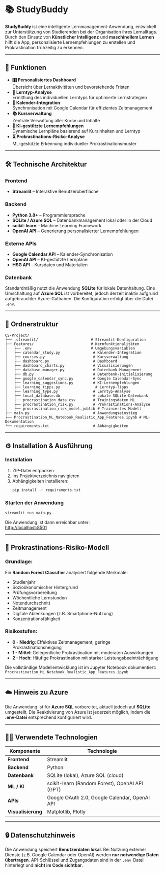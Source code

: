 # 📚 StudyBuddy

**StudyBuddy** ist eine intelligente Lernmanagement-Anwendung, entwickelt zur Unterstützung von Studierenden bei der Organisation ihres Lernalltags. Durch den Einsatz von **Künstlicher Intelligenz** und **maschinellem Lernen** hilft die App, personalisierte Lernempfehlungen zu erstellen und Prokrastination frühzeitig zu erkennen.

---

## 🚀 Funktionen

- **🎛️ Personalisiertes Dashboard**  
  Übersicht über Lernaktivitäten und bevorstehende Fristen
- **🧠 Lerntyp-Analyse**  
  Ermittlung des individuellen Lerntyps für optimierte Lernstrategien
- **📅 Kalender-Integration**  
  Synchronisation mit Google Calendar für effizientes Zeitmanagement
- **📚 Kursverwaltung**  
  Zentrale Verwaltung aller Kurse und Inhalte
- **🤖 KI-gestützte Lernempfehlungen**  
  Dynamische Lernpläne basierend auf Kursinhalten und Lerntyp
- **⏳ Prokrastinations-Risiko-Analyse**  
  ML-gestützte Erkennung individueller Prokrastinationsmuster

---

## 🛠️ Technische Architektur

### Frontend
- **Streamlit** – Interaktive Benutzeroberfläche

### Backend
- **Python 3.8+** – Programmiersprache
- **SQLite / Azure SQL** – Datenbankmanagement lokal oder in der Cloud
- **scikit-learn** – Machine Learning Framework
- **OpenAI API** – Generierung personalisierter Lernempfehlungen

### Externe APIs
- **Google Calendar API** – Kalender-Synchronisation
- **OpenAI API** – KI-gestützte Lernpläne
- **HSG API** – Kursdaten und Materialien

### Datenbank
Standardmäßig nutzt die Anwendung **SQLite** für lokale Datenhaltung. Eine Umschaltung auf **Azure SQL** ist vorbereitet, jedoch derzeit inaktiv aufgrund aufgebrauchter Azure-Guthaben. Die Konfiguration erfolgt über die Datei `.env`.

---

## 📂 Ordnerstruktur

```
CS-Project/
├── .streamlit/                        # Streamlit-Konfiguration
├── Features/                          # Kernfunktionalitäten
│   ├── .env                           # Umgebungsvariablen
│   ├── calendar_study.py               # Kalender-Integration
│   ├── courses.py                      # Kursverwaltung
│   ├── dashboard.py                    # Dashboard
│   ├── dashboard_charts.py             # Visualisierungen
│   ├── database_manager.py             # Datenbank-Management
│   ├── db.py                           # Datenbank-Initialisierung
│   ├── google_calendar_sync.py         # Google Calendar-Sync
│   ├── learning_suggestions.py         # KI-Lernempfehlungen
│   ├── learning_tipps.py                # Lerntyp-Tipps
│   ├── learning_type.py                # Lerntyp-Analyse
│   ├── local_database.db               # Lokale SQLite-Datenbank
│   ├── procrastination_data.csv        # Trainingsdaten ML
│   ├── procrastination_risk.py         # Prokrastinations-Analyse
│   ├── procrastination_risk_model.joblib # Trainiertes Modell
├── main.py                             # Anwendungseinstieg
├── Procrastination_ML_Notebook_Realistic_App_Features.ipynb # ML-Dokumentation
└── requirements.txt                    # Abhängigkeiten
```

---

## ⚙️ Installation & Ausführung

### Installation
1. ZIP-Datei entpacken
2. Ins Projektverzeichnis navigieren
3. Abhängigkeiten installieren:
   ```bash
   pip install -r requirements.txt
   ```

### Starten der Anwendung
```bash
streamlit run main.py
```
Die Anwendung ist dann erreichbar unter:  
[http://localhost:8501](http://localhost:8501)

---

## 🧠 Prokrastinations-Risiko-Modell

### Grundlage:
Ein **Random Forest Classifier** analysiert folgende Merkmale:
- Studienjahr
- Sozioökonomischer Hintergrund
- Prüfungsvorbereitung
- Wöchentliche Lernstunden
- Notendurchschnitt
- Zeitmanagement
- Digitale Ablenkungen (z.B. Smartphone-Nutzung)
- Konzentrationsfähigkeit

### Risikostufen:
- **0 - Niedrig**: Effektives Zeitmanagement, geringe Prokrastinationsneigung
- **1 - Mittel**: Gelegentliche Prokrastination mit moderaten Auswirkungen
- **2 - Hoch**: Häufige Prokrastination mit starker Leistungsbeeinträchtigung

Die vollständige Modellentwicklung ist im Jupyter Notebook dokumentiert:  
`Procrastination_ML_Notebook_Realistic_App_Features.ipynb`

---

## ☁️ Hinweis zu Azure

Die Anwendung ist für **Azure SQL** vorbereitet, aktuell jedoch auf **SQLite** umgestellt. Die Reaktivierung von Azure ist jederzeit möglich, indem die **.env-Datei** entsprechend konfiguriert wird.

---

## 🧑‍💻 Verwendete Technologien

| Komponente        | Technologie                                    |
|-------------------|------------------------------------------------|
| **Frontend**      | Streamlit                                      |
| **Backend**       | Python                                         |
| **Datenbank**     | SQLite (lokal), Azure SQL (cloud)               |
| **ML / KI**       | scikit-learn (Random Forest), OpenAI API (GPT)  |
| **APIs**          | Google OAuth 2.0, Google Calendar, OpenAI API   |
| **Visualisierung**| Matplotlib, Plotly                             |

---

## 🔒 Datenschutzhinweis

Die Anwendung speichert **Benutzerdaten lokal**. Bei Nutzung externer Dienste (z.B. Google Calendar oder OpenAI) werden **nur notwendige Daten übertragen**. API-Schlüssel und Zugangsdaten sind in der `.env`-Datei hinterlegt und **nicht im Code sichtbar**.
